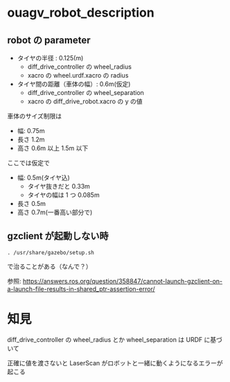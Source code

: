 # ouagv_robot_description

## robot の parameter

- タイヤの半径 : 0.125(m)
  - diff_drive_controller の wheel_radius
  - xacro の wheel.urdf.xacro の radius
- タイヤ間の距離（車体の幅）: 0.6m(仮定)
  - diff_drive_controller の wheel_separation
  - xacro の diff_drive_robot.xacro の y の値

車体のサイズ制限は

- 幅: 0.75m
- 長さ 1.2m
- 高さ 0.6m 以上 1.5m 以下

ここでは仮定で

- 幅: 0.5m(タイヤ込)
  - タイヤ抜きだと 0.33m
  - タイヤの幅は 1 つ 0.085m
- 長さ 0.5m
- 高さ 0.7m(一番高い部分で)

## gzclient が起動しない時

```
. /usr/share/gazebo/setup.sh
```

で治ることがある（なんで？）

参照: https://answers.ros.org/question/358847/cannot-launch-gzclient-on-a-launch-file-results-in-shared_ptr-assertion-error/

# 知見

diff_drive_controller の wheel_radius とか wheel_separation は URDF に基づいて

正確に値を渡さないと LaserScan がロボットと一緒に動くようになるエラーが起こる
